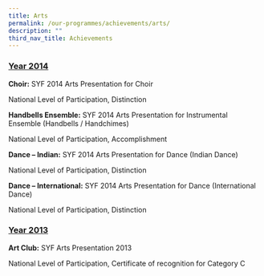 ```yaml
---
title: Arts
permalink: /our-programmes/achievements/arts/
description: ""
third_nav_title: Achievements
---
```

### **<u>Year 2014</u>**


**Choir:** SYF 2014 Arts Presentation for Choir

National Level of Participation, Distinction

**Handbells Ensemble:** SYF 2014 Arts Presentation for Instrumental Ensemble (Handbells / Handchimes)

National Level of Participation, Accomplishment

**Dance – Indian:** SYF 2014 Arts Presentation for Dance (Indian Dance)

National Level of Participation, Distinction

**Dance – International:** SYF 2014 Arts Presentation for Dance (International Dance)

National Level of Participation, Distinction

### **<u>Year 2013</u>**

**Art Club:** SYF Arts Presentation 2013

National Level of Participation, Certificate of recognition for Category C